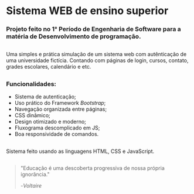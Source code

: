 # Sistema WEB de ensino superior
### Projeto feito no 1° Período de **Engenharia de Software** para a matéria de Desenvolvimento de programação.
##
Uma simples e prática simulação de um sistema web com autênticação de uma universidade fictícia. Contando com páginas de login, cursos, contato, grades escolares, calendário e etc.
##
### Funcionalidades:
* Sistema de autenticação;
* Uso prático do Framework *Bootstrap*;
* Navegação organizada entre páginas;
* CSS dinâmico;
* Design otimizado e moderno;
* Fluxograma descomplicado em JS;
* Boa responsividade de comandos.
##
Sistema feito usando as linguagens HTML, CSS e JavaScript.
##
>"Educação é uma descoberta progressiva de nossa própria ignorância."
>
>-*Voltaire*
